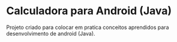# Calculadora para Android (Java)
Projeto criado para colocar em pratica conceitos aprendidos para desenvolvimento de android (Java).
